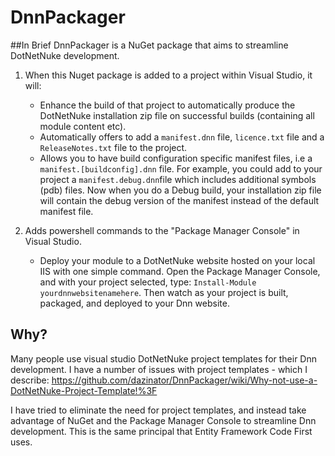 # DnnPackager

##In Brief
DnnPackager is a NuGet package that aims to streamline DotNetNuke development.

1. When this Nuget package is added to a project within Visual Studio, it will:
    - Enhance the build of that project to automatically produce the DotNetNuke installation zip file on successful builds (containing all module content etc).
    - Automatically offers to add a `manifest.dnn` file, `licence.txt` file and a `ReleaseNotes.txt` file to the project.
    - Allows you to have build configuration specific manifest files, i.e a `manifest.[buildconfig].dnn` file. For example, you could add to your project a `manifest.debug.dnn`file which includes additional symbols (pdb) files. Now when you do a Debug build, your installation zip file will contain the debug version of the manifest instead of the default manifest file.

2. Adds powershell commands to the "Package Manager Console" in Visual Studio.
    - Deploy your module to a DotNetNuke website hosted on your local IIS with one simple command. Open the Package Manager Console, and with your project selected, type: `Install-Module yourdnnwebsitenamehere`. Then watch as your project is built, packaged, and deployed to your Dnn website.

## Why?

Many people use visual studio DotNetNuke project templates for their Dnn development. I have a number of issues with project templates - which I describe: https://github.com/dazinator/DnnPackager/wiki/Why-not-use-a-DotNetNuke-Project-Template!%3F

I have tried to eliminate the need for project templates, and instead take advantage of NuGet and the Package Manager Console to streamline Dnn development. This is the same principal that Entity Framework Code First uses.



